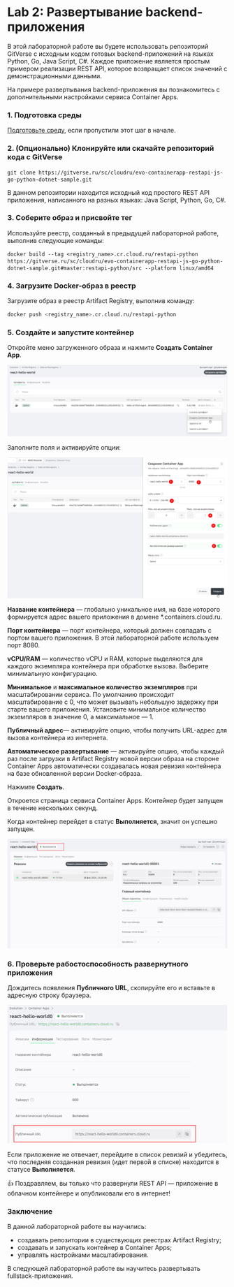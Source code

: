 # Lab 2: Развертывание backend-приложения

В этой лабораторной работе вы будете использовать репозиторий GitVerse с исходным кодом готовых backend-приложений на языках Python, Go, Java Script, C#. Каждое приложение является простым примером реализации REST API, которое возвращает список значений с демонстрационными данными. 

На примере развертывания backend-приложения вы познакомитесь с дополнительными настройками сервиса Container Apps.

### 1. Подготовка среды

[Подготовьте среду](/prerequisites), если пропустили этот шаг в начале. 

### 2. (Опционально) Клонируйте или скачайте репозиторий кода c GitVerse

```
git clone https://gitverse.ru/sc/cloudru/evo-containerapp-restapi-js-go-python-dotnet-sample.git 
``` 
В данном репозитории находится исходный код простого REST API приложения, написанного на разных языках: Java Script, Python, Go, C#.

### 3. Соберите образ и присвойте тег 
Используйте реестр, созданный в предыдущей лабораторной работе, выполнив следующие команды:

```shell
docker build --tag <registry_name>.cr.cloud.ru/restapi-python https://gitverse.ru/sc/cloudru/evo-containerapp-restapi-js-go-python-dotnet-sample.git#master:restapi-python/src --platform linux/amd64
```

### 4. Загрузите Docker-образ в реестр

Загрузите образ в реестр Artifact Registry, выполнив команду:

```bash
docker push <registry_name>.cr.cloud.ru/restapi-python
```

### 5. Создайте и запустите контейнер

Откройте меню загруженного образа и нажмите **Создать Container App**. 

![revision-running](images/lab1/ar-create-container.png)

Заполните поля и активируйте опции:

![run_from_ar_form](images/lab1/ar-create-container-advanced-settings.png)

**Название контейнера** — глобально уникальное имя, на базе которого формируется адрес вашего приложения в домене *.containers.cloud.ru.

**Порт контейнера** — порт контейнера, который должен совпадать с портом вашего приложения. В этой лабораторной работе используем порт 8080.

**vCPU/RAM** — количество vCPU и RAM, которые выделяются для каждого экземпляра контейнера при обработке вызова. Выберите минимальную конфигурацию.

**Минимальное** и **максимальное количество экземпляров** при масштабировании сервиса. По умолчанию происходит масштабирование с 0, что может вызывать небольшую задержку при старте вашего приложения. Установите минимальное количество экземпляров в значение 0, а максимальное — 1.

**Публичный адрес**— активируйте опцию, чтобы получить URL-адрес для вызова контейнера из интернета.

**Автоматическое развертывание** — активируйте опцию, чтобы  каждый раз после загрузки в Artifact Registry новой версии образа на стороне Container Apps автоматически создавалась новая ревизия контейнера на базе обновленной версии Docker-образа. 

Нажмите **Создать**.

Откроется страница сервиса Container Apps. 
Контейнер будет запущен в течение нескольких секунд.

Когда контейнер перейдет в статус **Выполняется**, значит он успешно запущен.

![revision-running](images/lab1/ca-container-run.png)

### 6. Проверьте рабостоспособность развернутного приложения

Дождитесь появления **Публичного URL**, скопируйте его и вставьте в адресную строку браузера.

![revision-running](images/lab1/ca-public-url.png)

Если приложение не отвечает, перейдите в список ревизий и убедитесь, что последняя созданная ревизия (идет первой в списке) находится в статусе **Выполняется**.
    
👍 Поздравляем, вы только что развернули REST API — приложение в облачном контейнере и опубликовали его в интернет!  

### Заключение
В данной лабораторной работе вы научились:

- создавать репозитории в существующих реестрах Artifact Registry;
- создавать и запускать контейнер в Container Apps;
- управлять настройками масштабирования. 

В следующей лабораторной работе вы научитесь развертывать fullstack-приложения.